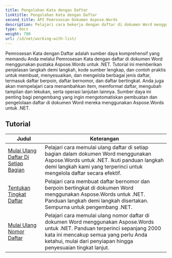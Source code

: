 ```yaml
---
title: Pengolahan Kata dengan Daftar
linktitle: Pengolahan Kata dengan Daftar
second_title: API Pemrosesan Dokumen Aspose.Words
description: Pelajari cara bekerja dengan daftar di dokumen Word menggunakan Aspose.Words untuk .NET. Tutorial terperinci dengan contoh kode.
type: docs
weight: 780
url: /id/net/working-with-list/
---
```


Pemrosesan Kata dengan Daftar adalah sumber daya komprehensif yang memandu Anda melalui Pemrosesan Kata dengan daftar di dokumen Word menggunakan pustaka Aspose.Words untuk .NET. Tutorial ini memberikan penjelasan langkah demi langkah, kode sumber lengkap, dan contoh praktis untuk membuat, menyesuaikan, dan mengelola berbagai jenis daftar, termasuk daftar berpoin, daftar bernomor, dan daftar bertingkat. Anda juga akan mempelajari cara menambahkan item, memformat daftar, mengubah tampilan dan lekukan, serta operasi lanjutan lainnya. Sumber daya ini penting bagi pengembang yang ingin mengotomatiskan pembuatan dan pengelolaan daftar di dokumen Word mereka menggunakan Aspose.Words untuk .NET.

 ## Tutorial
| Judul | Keterangan |
| --- | --- |
| [Mulai Ulang Daftar Di Setiap Bagian](./restart-list-at-each-section/)  | Pelajari cara memulai ulang daftar di setiap bagian dalam dokumen Word menggunakan Aspose.Words untuk .NET. Ikuti panduan langkah demi langkah kami yang terperinci untuk mengelola daftar secara efektif. |
| [Tentukan Tingkat Daftar](./specify-list-level/) | Pelajari cara membuat daftar bernomor dan berpoin bertingkat di dokumen Word menggunakan Aspose.Words untuk .NET. Panduan langkah demi langkah disertakan. Sempurna untuk pengembang .NET. |
| [Mulai Ulang Nomor Daftar](./restart-list-number/) | Pelajari cara memulai ulang nomor daftar di dokumen Word menggunakan Aspose.Words untuk .NET. Panduan terperinci sepanjang 2000 kata ini mencakup semua yang perlu Anda ketahui, mulai dari penyiapan hingga penyesuaian tingkat lanjut. |